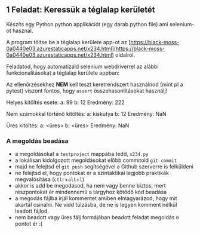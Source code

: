 ## 1 Feladat: Keressük a téglalap kerületét

Készíts egy Python python applikációt (egy darab python file) ami selenium-ot használ. 

A program töltse be a téglalap kerülete app-ot az [https://black-moss-0a0440e03.azurestaticapps.net/x234.html](https://black-moss-0a0440e03.azurestaticapps.net/x234.html) oldalról. 

Feladatod, hogy automatizáld selenium webdriverrel az alábbi funkcionalitásokat a téglalap kerülete appban:

Az ellenőrzésekhez __NEM__ kell teszt keretrendszert használnod (mint pl a pytest) viszont fontos, hogy `assert` összehasonlításokat használj!

Helyes kitöltés esete:
    a: 99
    b: 12
    Eredmény: 222

Nem számokkal történő kitöltés:
    a: kiskutya
    b: 12
    Eredmény: NaN

Üres kitöltés:
    a: <üres>
    b: <üres>
    Eredmény: NaN   

### A megoldás beadása
* a megoldásokat a `testproject` mappába tedd, `x234.py`
* a lokálisan kidolgozott megoldásokat előbb commitold `git commit`
* majd ne felejtsd el `git push` segítségével a Github szerverre is felküldeni
* ne felejtsd el, hogy pontokat ér a szintaktikai legjobb praktikák megvalósítása (`ctlr`+`alt`+`l`)
* akkor is add be megodásod, ha nem vagy benne biztos, mert részpontokat ér mindennemű a tárgyhoz kötődő kód beadása
* a megodás fájlba írjál kommentet amiben elmagyarázod, hogy mit akartál csinálni. Ne vidd túlzásba, de ne is legyen komment nélkül leadott fájlod.
* nem beadott vagy üres fálj formájában beadott feladat megoldás `0` pontot ér :(